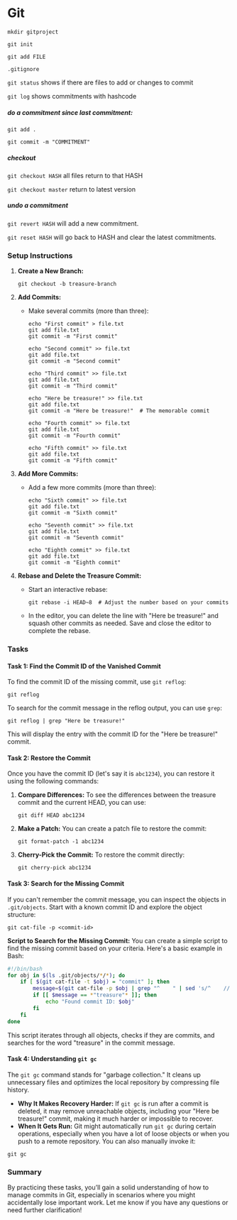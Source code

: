 # Git

`mkdir gitproject`

`git init`

`git add FILE`

`.gitignore`

`git status` shows if there are files to add or changes to commit

`git log` shows commitments with hashcode



##### do a commitment since last commitment:

`git add .`

`git commit -m "COMMITMENT"`

##### checkout

`git checkout HASH`  all files return to that HASH

`git checkout master` return to latest version

##### undo a commitment

`git revert HASH` will add a new commitment.

`git reset HASH` will go back to HASH and clear the latest commitments.



### Setup Instructions

1. **Create a New Branch:**

   ```
   git checkout -b treasure-branch
   ```

2. **Add Commits:**

   - Make several commits (more than three):

     ```
     echo "First commit" > file.txt
     git add file.txt
     git commit -m "First commit"
     
     echo "Second commit" >> file.txt
     git add file.txt
     git commit -m "Second commit"
     
     echo "Third commit" >> file.txt
     git add file.txt
     git commit -m "Third commit"
     
     echo "Here be treasure!" >> file.txt
     git add file.txt
     git commit -m "Here be treasure!"  # The memorable commit
     
     echo "Fourth commit" >> file.txt
     git add file.txt
     git commit -m "Fourth commit"
     
     echo "Fifth commit" >> file.txt
     git add file.txt
     git commit -m "Fifth commit"
     ```

3. **Add More Commits:**

   - Add a few more commits (more than three):

     ```
     echo "Sixth commit" >> file.txt
     git add file.txt
     git commit -m "Sixth commit"
     
     echo "Seventh commit" >> file.txt
     git add file.txt
     git commit -m "Seventh commit"
     
     echo "Eighth commit" >> file.txt
     git add file.txt
     git commit -m "Eighth commit"
     ```

4. **Rebase and Delete the Treasure Commit:**

   - Start an interactive rebase:

     ```
     git rebase -i HEAD~8  # Adjust the number based on your commits
     ```

   - In the editor, you can delete the line with "Here be treasure!" and squash other commits as needed. Save and close the editor to complete the rebase.

### Tasks

#### Task 1: Find the Commit ID of the Vanished Commit

To find the commit ID of the missing commit, use `git reflog`:

```
git reflog
```

To search for the commit message in the reflog output, you can use `grep`:

```
git reflog | grep "Here be treasure!"
```

This will display the entry with the commit ID for the "Here be treasure!" commit.

#### Task 2: Restore the Commit

Once you have the commit ID (let's say it is `abc1234`), you can restore it using the following commands:

1. **Compare Differences:** To see the differences between the treasure commit and the current HEAD, you can use:

   ```
   git diff HEAD abc1234
   ```

2. **Make a Patch:** You can create a patch file to restore the commit:

   ```
   git format-patch -1 abc1234
   ```

3. **Cherry-Pick the Commit:** To restore the commit directly:

   ```
   git cherry-pick abc1234
   ```

#### Task 3: Search for the Missing Commit

If you can't remember the commit message, you can inspect the objects in `.git/objects`. Start with a known commit ID and explore the object structure:

```
git cat-file -p <commit-id>
```

**Script to Search for the Missing Commit:** You can create a simple script to find the missing commit based on your criteria. Here's a basic example in Bash:

```bash
#!/bin/bash
for obj in $(ls .git/objects/*/*); do
    if [ $(git cat-file -t $obj) = "commit" ]; then
        message=$(git cat-file -p $obj | grep "^    " | sed 's/^    //')
        if [[ $message == *"treasure"* ]]; then
            echo "Found commit ID: $obj"
        fi
    fi
done
```

This script iterates through all objects, checks if they are commits, and searches for the word "treasure" in the commit message.

#### Task 4: Understanding `git gc`

The `git gc` command stands for "garbage collection." It cleans up unnecessary files and optimizes the local repository by compressing file history.

- **Why It Makes Recovery Harder:** If `git gc` is run after a commit is deleted, it may remove unreachable objects, including your "Here be treasure!" commit, making it much harder or impossible to recover.
- **When It Gets Run:** Git might automatically run `git gc` during certain operations, especially when you have a lot of loose objects or when you push to a remote repository. You can also manually invoke it:

```
git gc
```

### Summary

By practicing these tasks, you’ll gain a solid understanding of how to manage commits in Git, especially in scenarios where you might accidentally lose important work. Let me know if you have any questions or need further clarification!
